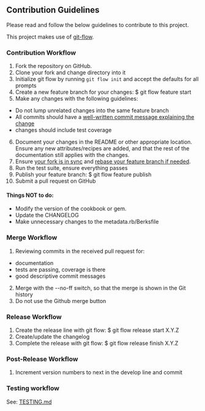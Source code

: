 ## Contribution Guidelines

Please read and follow the below guidelines to contribute to this project.

This project makes use of [git-flow](https://github.com/nvie/gitflow).

### Contribution Workflow

1. Fork the repository on GitHub.
2. Clone your fork and change directory into it
3. Initialize git flow by running ```git flow init``` and accept the defaults for all prompts
4. Create a new feature branch for your changes:
     $ git flow feature start <name-of-feature>
5. Make any changes with the following guidelines:
  - Do not lump unrelated changes into the same feature branch
  - All commits should have a [well-written commit message explaining the change](http://chris.beams.io/posts/git-commit/)  
  - changes should include test coverage
6. Document your changes in the README or other appropriate location. Ensure any new attributes/recipes are added, and that the rest of the documentation still applies with the changes.
7. Ensure [your fork is in sync](https://help.github.com/articles/syncing-a-fork/) and [rebase your feature branch if needed](https://github.com/sevntu-checkstyle/sevntu.checkstyle/wiki/Development-workflow-with-Git:-Fork,-Branching,-Commits,-and-Pull-Request).
8. Run the test suite, ensure everything passes
9. Publish your feature branch:
     $ git flow feature publish <name-of-feature>
10. Submit a pull request on GitHub

#### Things NOT to do:
- Modify the version of the cookbook or gem.
- Update the CHANGELOG
- Make unnecessary changes to the metadata.rb/Berksfile

### Merge Workflow

1. Reviewing commits in the received pull request for:
  - documentation
  - tests are passing, coverage is there
  - good descriptive commit messages
2. Merge with the --no-ff switch, so that the merge is shown in the Git history
3. Do not use the Github merge button

### Release Workflow

1. Create the release line with git flow:
     $ git flow release start X.Y.Z
2. Create/update the changelog
3. Complete the release with git flow:
     $ git flow release finish X.Y.Z

### Post-Release Workflow

1. Increment version numbers to next in the develop line and commit

### Testing workflow

See: [TESTING.md](https://github.com/PaytmLabs/masala_kafka/blob/develop/TESTING.md)

